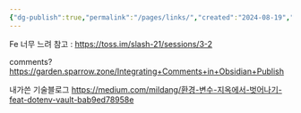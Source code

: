 ```yaml
---
{"dg-publish":true,"permalink":"/pages/links/","created":"2024-08-19","updated":"2024-08-20T23:17:00"}
---
```


Fe 너무 느려
참고 :
https://toss.im/slash-21/sessions/3-2

comments? https://garden.sparrow.zone/Integrating+Comments+in+Obsidian+Publish

내가쓴 기술블로그 https://medium.com/mildang/환경-변수-지옥에서-벗어나기-feat-dotenv-vault-bab9ed78958e
